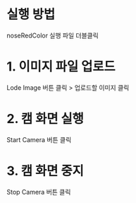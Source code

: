 # 실행 방법

noseRedColor 실행 파일 더블클릭


# 1. 이미지 파일 업로드

Lode Image 버튼 클릭 > 업로드할 이미지 클릭


# 2. 캠 화면 실행

Start Camera 버튼 클릭


# 3. 캠 화면 중지

Stop Camera 버튼 클릭


